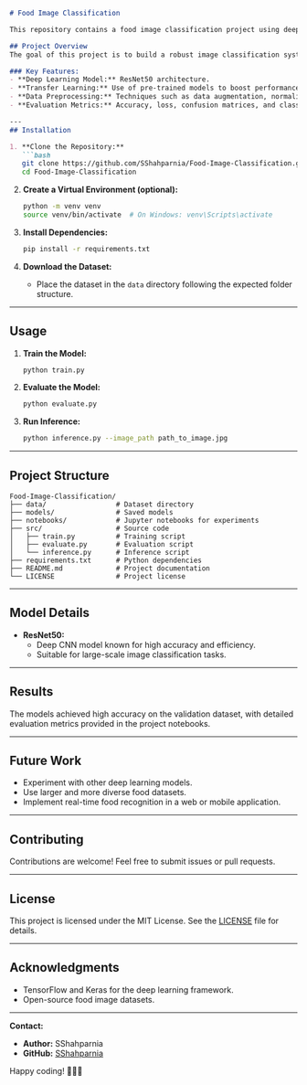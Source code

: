 ```markdown
# Food Image Classification

This repository contains a food image classification project using deep learning models, specifically ResNet50. The project aims to classify various food items from images using pre-trained convolutional neural networks (CNNs) with transfer learning and custom preprocessing.

## Project Overview
The goal of this project is to build a robust image classification system that can accurately identify food items from image data. The models were trained on a dataset of food images, leveraging powerful CNN architectures and preprocessing techniques.

### Key Features:
- **Deep Learning Model:** ResNet50 architecture.
- **Transfer Learning:** Use of pre-trained models to boost performance.
- **Data Preprocessing:** Techniques such as data augmentation, normalization, and resizing.
- **Evaluation Metrics:** Accuracy, loss, confusion matrices, and classification reports.

---
## Installation

1. **Clone the Repository:**
   ```bash
   git clone https://github.com/SShahparnia/Food-Image-Classification.git
   cd Food-Image-Classification
   ```

2. **Create a Virtual Environment (optional):**
   ```bash
   python -m venv venv
   source venv/bin/activate  # On Windows: venv\Scripts\activate
   ```

3. **Install Dependencies:**
   ```bash
   pip install -r requirements.txt
   ```

4. **Download the Dataset:**
   - Place the dataset in the `data` directory following the expected folder structure.

---
## Usage

1. **Train the Model:**
   ```bash
   python train.py
   ```

2. **Evaluate the Model:**
   ```bash
   python evaluate.py
   ```

3. **Run Inference:**
   ```bash
   python inference.py --image_path path_to_image.jpg
   ```

---
## Project Structure
```
Food-Image-Classification/
├── data/                 # Dataset directory
├── models/               # Saved models
├── notebooks/            # Jupyter notebooks for experiments
├── src/                  # Source code
│   ├── train.py          # Training script
│   ├── evaluate.py       # Evaluation script
│   └── inference.py      # Inference script
├── requirements.txt      # Python dependencies
├── README.md             # Project documentation
└── LICENSE               # Project license
```

---
## Model Details

- **ResNet50:**
  - Deep CNN model known for high accuracy and efficiency.
  - Suitable for large-scale image classification tasks.

---
## Results
The models achieved high accuracy on the validation dataset, with detailed evaluation metrics provided in the project notebooks.

---
## Future Work
- Experiment with other deep learning models.
- Use larger and more diverse food datasets.
- Implement real-time food recognition in a web or mobile application.

---
## Contributing
Contributions are welcome! Feel free to submit issues or pull requests.

---
## License
This project is licensed under the MIT License. See the [LICENSE](LICENSE) file for details.

---
## Acknowledgments
- TensorFlow and Keras for the deep learning framework.
- Open-source food image datasets.

---
**Contact:**
- **Author:** SShahparnia
- **GitHub:** [SShahparnia](https://github.com/SShahparnia)

Happy coding! 🍔🍕🍜
```

